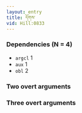```yaml
---
layout: entry
title: དོགས་
vid: Hill:0833
---
```

### Dependencies (N = 4)
* `argcl` 1
* `aux` 1
* `obl` 2


### Two overt arguments


### Three overt arguments
